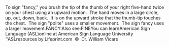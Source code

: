 To sign "fancy,"
you brush the tip of the thumb of your right five-hand twice on your chest using
an upward motion.  The hand moves in a large circle, up, out, down, back.  
  It is on the upward stroke that the thumb-tip touches the chest.  The 
  sign "polite" uses a smaller movement.  The sign fancy uses a larger 
  movement.FANCY:Also see:FINEYou can learnAmerican Sign Language (ASL)online at American Sign Language University ™ASLresources by Lifeprint.com  ©  Dr. William Vicars
